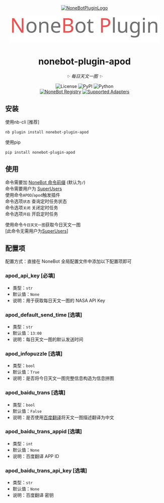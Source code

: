 <!-- markdownlint-disable MD033 MD036 MD041 -->

<div align="center">

<a href="https://v2.nonebot.dev/store">
  <img src="https://raw.githubusercontent.com/A-kirami/nonebot-plugin-template/resources/nbp_logo.png" width="180" height="180" alt="NoneBotPluginLogo">
</a>

<p>
  <img src="https://raw.githubusercontent.com/lgc-NB2Dev/readme/main/template/plugin.svg" alt="NoneBotPluginText">
</p>

# nonebot-plugin-apod

_✨ 每日天文一图 ✨_

![License](https://img.shields.io/pypi/l/nonebot-plugin-apod)
![PyPI](https://img.shields.io/pypi/v/nonebot-plugin-apod.svg)
![Python](https://img.shields.io/badge/python-3.8+-blue.svg)  
[![NoneBot Registry](https://img.shields.io/endpoint?url=https%3A%2F%2Fnbbdg.lgc2333.top%2Fplugin%2Fnonebot-plugin-apod)](https://registry.nonebot.dev/plugin/nonebot-plugin-apod:nonebot_plugin_apod)
[![Supported Adapters](https://img.shields.io/endpoint?url=https%3A%2F%2Fnbbdg.lgc2333.top%2Fplugin-adapters%2Fnonebot-plugin-send-anything-anywhere)](https://registry.nonebot.dev/plugin/nonebot-plugin-send-anything-anywhere:nonebot_plugin_saa)

</div>

## 安装
使用nb-cli [推荐]
```shell
nb plugin install nonebot-plugin-apod
```
使用pip
```shell
pip install nonebot-plugin-apod
```

## 使用
命令需要加 [NoneBot 命令前缀](https://nonebot.dev/docs/appendices/config#command-start-和-command-separator) (默认为`/`)  
命令需要用户为 [SuperUsers](https://nonebot.dev/docs/appendices/config#superusers)  
使用命令`APOD`/`apod`触发插件  
命令选项`状态` 查询定时任务状态  
命令选项`关闭` 关闭定时任务  
命令选项`开启` 开启定时任务  

使用命令`今日天文一图`获取今日天文一图  
[此命令无需用户为[SuperUsers](https://nonebot.dev/docs/appendices/config#superusers)]

## 配置项

配置方式：直接在 NoneBot 全局配置文件中添加以下配置项即可

### apod_api_key [必填]

- 类型：`str`
- 默认值：`None`
- 说明：用于获取每日天文一图的 NASA API Key

### apod_default_send_time [选填]

- 类型：`str`
- 默认值：`13:00`
- 说明：每日天文一图的默认发送时间

### apod_infopuzzle [选填]

- 类型：`bool`
- 默认值：`True`
- 说明：是否将今日天文一图完整信息构造为信息拼图

### apod_baidu_trans [选填]

- 类型：`bool`
- 默认值：`False`
- 说明：是否使用[百度翻译](https://fanyi-api.baidu.com/)将天文一图描述翻译为中文

### apod_baidu_trans_appid [选填]

- 类型：`int`
- 默认值：`None`
- 说明：百度翻译 APP ID

### apod_baidu_trans_api_key [选填]

- 类型：`str`
- 默认值：`None`
- 说明：百度翻译 密钥